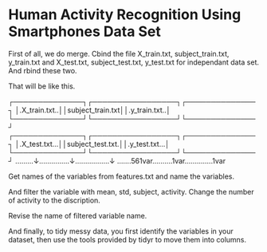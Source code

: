 # Human Activity Recognition Using Smartphones Data Set 

First of all, we do merge. Cbind the file X_train.txt, subject_train.txt, y_train.txt and X_test.txt, subject_test.txt, y_test.txt for independant data set. And rbind these two. 

That will be like this.

┌──────────────┐┌─────────────────┐┌──────────────┐
│.X_train.txt..││subject_train.txt││.y_train.txt..│
└──────────────┘└─────────────────┘└──────────────┘
┌──────────────┐┌─────────────────┐┌──────────────┐
│.X_test.txt...││subject_test.txt.││.y_test.txt...│
└──────────────┘└─────────────────┘└──────────────┘
.........↓...............↓.................↓
.......561var..........1var..............1var

Get names of the variables from features.txt and name the variables.

And filter the variable with mean, std, subject, activity.
Change the number of activity to the discription. 

Revise the name of filtered variable name. 

And finally, to tidy messy data, you first identify the variables in your dataset, then use the tools provided by tidyr to move them into columns. 
